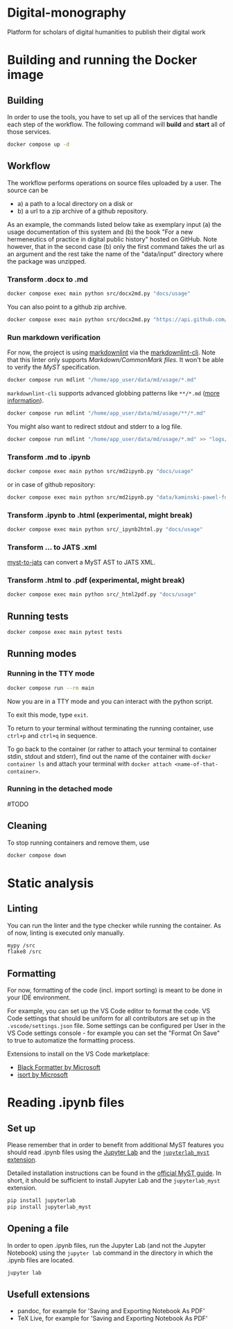 # Digital-monography
Platform for scholars of digital humanities to publish their digital work

# Building and running the Docker image

## Building

In order to use the tools, you have to set up all of the services that handle each step of the workflow. The following command will **build** and **start** all of those services.

```sh
docker compose up -d
```

## Workflow

The workflow performs operations on source files uploaded by a user. The source can be
* a) a path to a local directory on a disk or
* b) a url to a zip archive of a github repository.

As an example, the commands listed below take as exemplary input (a) the usage documentation of this system and (b) the book "For a new hermeneutics of practice in digital public history" hosted on GitHub. Note however, that in the second case (b) only the first command takes the url as an argument and the rest take the name of the "data/input" directory where the package was unzipped.

### Transform .docx to .md

```sh
docker compose exec main python src/docx2md.py "docs/usage"
```

You can also point to a github zip archive.

```sh
docker compose exec main python src/docx2md.py "https://api.github.com/repos/kaminski-pawel/for-a-new-hermeneutics-of-practice-in-digital-public-history/zipball/v0.1.0"
```

### Run markdown verification

For now, the project is using [markdownlint](https://github.com/DavidAnson/markdownlint) via the [markdownlint-cli](https://github.com/igorshubovych/markdownlint-cli). Note that this linter only supports _Markdown/CommonMark files_. It won't be able to verify the _MyST_ specification.

```sh
docker compose run mdlint "/home/app_user/data/md/usage/*.md"
```

`markdownlint-cli` supports advanced globbing patterns like `**/*.md` ([more information](https://github.com/isaacs/node-glob/blob/main/README.md#glob-primer)).

```sh
docker compose run mdlint "/home/app_user/data/md/usage/**/*.md"
```

You might also want to redirect stdout and stderr to a log file.

```sh
docker compose run mdlint "/home/app_user/data/md/usage/*.md" >> "logs/md_linting.log" 2>&1
```

### Transform .md to .ipynb

```sh
docker compose exec main python src/md2ipynb.py "docs/usage"
```

or in case of github repository:

```sh
docker compose exec main python src/md2ipynb.py "data/kaminski-pawel-for-a-new-hermeneutics-of-practice-in-digital-public-history-8cffccd"
```

### Transform .ipynb to .html (experimental, might break)

```sh
docker compose exec main python src/_ipynb2html.py "docs/usage"
```

### Transform ... to JATS .xml

[myst-to-jats](https://github.com/executablebooks/mystmd/tree/main/packages/myst-to-jats) can convert a MyST AST to JATS XML.

### Transform .html to .pdf (experimental, might break)

```sh
docker compose exec main python src/_html2pdf.py "docs/usage"
```

## Running tests

```sh
docker compose exec main pytest tests
```

## Running modes

### Running in the TTY mode

```sh
docker compose run --rm main
```

Now you are in a TTY mode and you can interact with the python script.

To exit this mode, type `exit`.

To return to your terminal without terminating the running container, use `ctrl+p` and `ctrl+q` in sequence.

To go back to the container (or rather to attach your terminal to container stdin, stdout and stderr), find out the name of the container with `docker container ls` and attach your terminal with `docker attach <name-of-that-container>`.

### Running in the detached mode

#TODO

## Cleaning

To stop running containers and remove them, use

```sh
docker compose down
```

# Static analysis

## Linting

You can run the linter and the type checker while running the container. As of now, linting is executed only manually.

```sh
mypy /src
flake8 /src
```

## Formatting

For now, formatting of the code (incl. import sorting) is meant to be done in your IDE environment.

For example, you can set up the VS Code editor to format the code. VS Code settings that should be uniform for all contributors are set up in the `.vscode/settings.json` file. Some settings can be configured per User in the VS Code settings console - for example you can set the "Format On Save" to true to automatize the formatting process.

Extensions to install on the VS Code marketplace:
* [Black Formatter by Microsoft](https://marketplace.visualstudio.com/items?itemName=ms-python.black-formatter)
* [isort by Microsoft](https://marketplace.visualstudio.com/items?itemName=ms-python.isort)

# Reading .ipynb files

## Set up

Please remember that in order to benefit from additional MyST features you should read .ipynb files using the [Jupyter Lab](https://jupyterlab.readthedocs.io/en/latest/) and the [`jupyterlab_myst` extension](https://github.com/executablebooks/jupyterlab-myst).

Detailed installation instructions can be found in the [official MyST guide](https://mystmd.org/guide/quickstart-jupyter-lab-myst). In short, it should be sufficient to install Jupyter Lab and the `jupyterlab_myst` extension.

```sh
pip install jupyterlab
pip install jupyterlab_myst
```

## Opening a file

In order to open .ipynb files, run the Jupyter Lab (and not the Jupyter Notebook) using the `jupyter lab` command in the directory in which the .ipynb files are located.

```sh
jupyter lab
```

## Usefull extensions

* pandoc, for example for 'Saving and Exporting Notebook As PDF'
* TeX Live, for example for 'Saving and Exporting Notebook As PDF'
